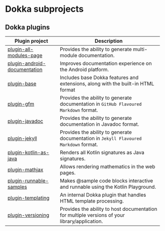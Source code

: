 # Dokka subprojects

## Dokka plugins

| Plugin project                                               | Description                                                                                   |
|--------------------------------------------------------------|-----------------------------------------------------------------------------------------------|
| [plugin-all-modules-page](plugin-all-modules-page)           | Provides the ability to generate multi-module documentation.                                  |
| [plugin-android-documentation](plugin-android-documentation) | Improves documentation experience on the Android platform.                                    |
| [plugin-base](plugin-base)                                   | Includes base Dokka features and extensions, along with the built-in HTML format              |
| [plugin-gfm](plugin-gfm)                                     | Provides the ability to generate documentation in `GitHub Flavoured Markdown` format.         |
| [plugin-javadoc](plugin-javadoc)                             | Provides the ability to generate documentation in Javadoc format.                             |
| [plugin-jekyll](plugin-jekyll)                               | Provides the ability to generate documentation in `Jekyll Flavoured Markdown` format.         |
| [plugin-kotlin-as-java](plugin-kotlin-as-java)               | Renders all Kotlin signatures as Java signatures.                                             |
| [plugin-mathjax](plugin-mathjax)                             | Allows rendering mathematics in the web pages.                                                |
| [plugin-runnable-samples](plugin-runnable-samples)           | Makes @sample code blocks interactive and runnable using the Kotlin Playground.                   |
| [plugin-templating](plugin-templating)                       | An internal Dokka plugin that handles HTML template processing.                               |
| [plugin-versioning](plugin-versioning)                       | Provides the ability to host documentation for multiple versions of your library/application. |
